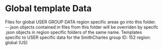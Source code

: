 # Global template Data
Files for global USER GROUP DATA region specific areas go into this folder.
  --.json objects contained in files from this folder will be overriden by specifc .json objects in region specific folders of the same name.
Templates specific to USER specific data for the SmithCharles group
  ID: 152
  region: global (US)

